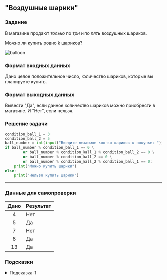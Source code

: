 ## "Воздушные шарики"

### Задание

В магазине продают *только* по *три* и по *пять* воздушных шариков.

Можно ли купить ровно k шариков?

![balloon](img/balloon.png)

### Формат входных данных

Дано целое положительное число, количество шариков, которые вы планируете купить.

### Формат выходных данных

Вывести "Да", если данное количество шариков можно приобрести в магазине. И "Нет", если нельзя.

### Решение задачи

```python
condition_ball_1 = 3
condition_ball_2 = 5
ball_number = int(input("Введите желаемое кол-во шариков к покупке: "))
if ball_number % condition_ball_1 == 0 \
        or ball_number % condition_ball_1 % condition_ball_2 == 0 \
        or ball_number % condition_ball_2 == 0 \
        or ball_number % condition_ball_2 % condition_ball_1 == 0:
    print("Можно купить шарики")
else:
    print("Нельзя купить шарики")

```

---

### Данные для самопроверки


| Дано | Результат |
| :--------: | -------------------- |
|    4    | Нет             |
|    5    | Да               |
|    7    | Нет             |
|    8    | Да               |
|    13    | Да               |

### Подсказки

<details>
<summary>Подсказка-1</summary>
Возьмите все значения покупаемых шариков(k) от 1 до 20 и проанализируйте результат
</details>
